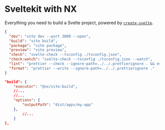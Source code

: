 # Sveltekit with NX

Everything you need to build a Svelte project, powered by [`create-svelte`](https://github.com/sveltejs/kit/tree/master/packages/create-svelte).

```json
{
  "dev": "vite dev --port 3000 --open",
  "build": "vite build",
  "package": "vite package",
  "preview": "vite preview",
  "check": "svelte-check --tsconfig ./tsconfig.json",
  "check:watch": "svelte-check --tsconfig ./tsconfig.json --watch",
  "lint": "prettier --check --ignore-path=../../.prettierignore . && eslint \"src\"",
  "format": "prettier --write --ignore-path=../../.prettierignore ."
}
```

```json
"build": {
    "executor": "@nx/vite:build",
    //...
    //...
    "options": {
        "outputPath": "dist/apps/my-app"
    },
        //...
    }
},
```
